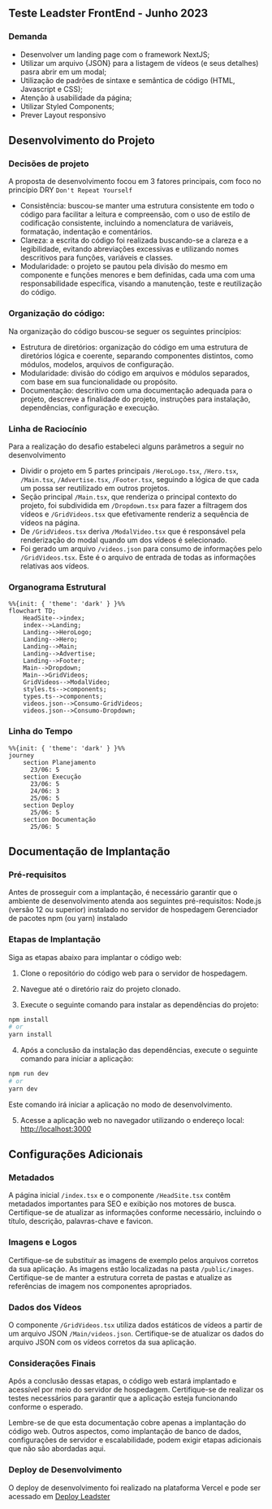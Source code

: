 ## Teste Leadster FrontEnd - Junho 2023

### Demanda
- Desenvolver um landing page com o framework NextJS;
- Utilizar um arquivo {JSON} para a listagem de vídeos (e seus detalhes) pasra abrir em um modal;
- Utilização de padrões de sintaxe e semântica de código (HTML, Javascript e CSS);
- Atenção à usabilidade da página;
- Utilizar Styled Components;
- Prever Layout responsivo

## Desenvolvimento do Projeto

### Decisões de projeto
A proposta de desenvolvimento focou em 3 fatores principais, com foco no princípio DRY `Don't Repeat Yourself`
- Consistência: buscou-se manter uma estrutura consistente em todo o código para facilitar a leitura e compreensão, com o uso de estilo de codificação consistente, incluindo a nomenclatura de variáveis, formatação, indentação e comentários.
- Clareza: a escrita do código foi realizada buscando-se a clareza e a legibilidade, evitando abreviações excessivas e utilizando nomes descritivos para funções, variáveis e classes. 
- Modularidade: o projeto se pautou pela divisão do mesmo em componente e funções menores e bem definidas, cada uma com uma responsabilidade específica, visando a manutenção, teste e reutilização do código.

### Organização do código:
Na organização do código buscou-se seguer os seguintes princípios:
- Estrutura de diretórios: organização do código em uma estrutura de diretórios lógica e coerente, separando componentes distintos, como módulos, modelos, arquivos de configuração.
- Modularidade: divisão do código em arquivos e módulos separados, com base em sua funcionalidade ou propósito.
- Documentação: descritivo com uma documentação adequada para o projeto, descreve a finalidade do projeto, instruções para instalação, dependências, configuração e execução.

### Linha de Raciocínio
Para a realização do desafio estabeleci alguns parâmetros a seguir no desenvolvimento
- Dividir o projeto em 5 partes principais `/HeroLogo.tsx`, `/Hero.tsx`, `/Main.tsx`, `/Advertise.tsx`, `/Footer.tsx`, seguindo a lógica de que cada um possa ser reutilizado em outros projetos. 
- Seção principal `/Main.tsx`, que renderiza o principal contexto do projeto, foi subdividida em `/Dropdown.tsx` para fazer a filtragem dos vídeos e `/GridVideos.tsx` que efetivamente renderiz a sequência de vídeos na página.
- De `/GridVideos.tsx` deriva `/ModalVideo.tsx` que é responsável pela renderização do modal quando um dos vídeos é selecionado.
- Foi gerado um arquivo `/videos.json` para consumo de informações pelo `/GridVideos.tsx`. Este é o arquivo de entrada de todas as informações relativas aos vídeos.

### Organograma Estrutural
```mermaid
%%{init: { 'theme': 'dark' } }%%
flowchart TD;
    HeadSite-->index;
    index-->Landing;
    Landing-->HeroLogo;
    Landing-->Hero;
    Landing-->Main;
    Landing-->Advertise;
    Landing-->Footer;
    Main-->Dropdown;
    Main-->GridVideos;
    GridVideos-->ModalVideo;
    styles.ts-->components;
    types.ts-->components;
    videos.json-->Consumo-GridVideos;
    videos.json-->Consumo-Dropdown;
```

### Linha do Tempo
```mermaid
%%{init: { 'theme': 'dark' } }%%
journey
    section Planejamento
      23/06: 5
    section Execução
      23/06: 5
      24/06: 3
      25/06: 5
    section Deploy
      25/06: 5
    section Documentação
      25/06: 5
```

## Documentação de Implantação

### Pré-requisitos
Antes de prosseguir com a implantação, é necessário garantir que o ambiente de desenvolvimento atenda aos seguintes pré-requisitos:
Node.js (versão 12 ou superior) instalado no servidor de hospedagem
Gerenciador de pacotes npm (ou yarn) instalado

### Etapas de Implantação
Siga as etapas abaixo para implantar o código web:

1. Clone o repositório do código web para o servidor de hospedagem.

2. Navegue até o diretório raiz do projeto clonado.

3. Execute o seguinte comando para instalar as dependências do projeto:
```bash
npm install
# or
yarn install
```

4. Após a conclusão da instalação das dependências, execute o seguinte comando para iniciar a aplicação:
```bash
npm run dev
# or
yarn dev
```
Este comando irá iniciar a aplicação no modo de desenvolvimento.

5. Acesse a aplicação web no navegador utilizando o endereço local: 
[http://localhost:3000](http://localhost:3000)

## Configurações Adicionais

### Metadados
A página inicial `/index.tsx` e o componente `/HeadSite.tsx` contêm metadados importantes para SEO e exibição nos motores de busca. Certifique-se de atualizar as informações conforme necessário, incluindo o título, descrição, palavras-chave e favicon.

### Imagens e Logos
Certifique-se de substituir as imagens de exemplo pelos arquivos corretos da sua aplicação. As imagens estão localizadas na pasta `/public/images`. Certifique-se de manter a estrutura correta de pastas e atualize as referências de imagem nos componentes apropriados.

### Dados dos Vídeos
O componente `/GridVideos.tsx` utiliza dados estáticos de vídeos a partir de um arquivo JSON `/Main/videos.json`. Certifique-se de atualizar os dados do arquivo JSON com os vídeos corretos da sua aplicação.

### Considerações Finais
Após a conclusão dessas etapas, o código web estará implantado e acessível por meio do servidor de hospedagem. Certifique-se de realizar os testes necessários para garantir que a aplicação esteja funcionando conforme o esperado.

Lembre-se de que esta documentação cobre apenas a implantação do código web. Outros aspectos, como implantação de banco de dados, configurações de servidor e escalabilidade, podem exigir etapas adicionais que não são abordadas aqui.

### Deploy de Desenvolvimento
O deploy de desenvolvimento foi realizado na plataforma Vercel e pode ser acessado em [Deploy Leadster](https://leadster-alpha.vercel.app/) 



